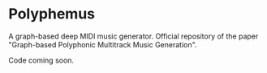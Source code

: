 # Polyphemus
A graph-based deep MIDI music generator. Official repository of the paper "Graph-based Polyphonic Multitrack Music Generation".

Code coming soon.
